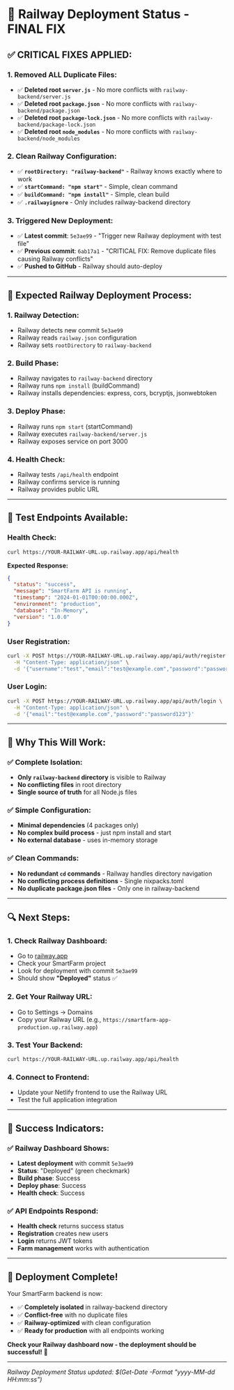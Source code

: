 # 🚀 Railway Deployment Status - FINAL FIX

## ✅ **CRITICAL FIXES APPLIED:**

### **1. Removed ALL Duplicate Files:**
- ✅ **Deleted root `server.js`** - No more conflicts with `railway-backend/server.js`
- ✅ **Deleted root `package.json`** - No more conflicts with `railway-backend/package.json`
- ✅ **Deleted root `package-lock.json`** - No more conflicts with `railway-backend/package-lock.json`
- ✅ **Deleted root `node_modules`** - No more conflicts with `railway-backend/node_modules`

### **2. Clean Railway Configuration:**
- ✅ **`rootDirectory: "railway-backend"`** - Railway knows exactly where to work
- ✅ **`startCommand: "npm start"`** - Simple, clean command
- ✅ **`buildCommand: "npm install"`** - Simple, clean build
- ✅ **`.railwayignore`** - Only includes railway-backend directory

### **3. Triggered New Deployment:**
- ✅ **Latest commit**: `5e3ae99` - "Trigger new Railway deployment with test file"
- ✅ **Previous commit**: `6ab17a1` - "CRITICAL FIX: Remove duplicate files causing Railway conflicts"
- ✅ **Pushed to GitHub** - Railway should auto-deploy

---

## 🎯 **Expected Railway Deployment Process:**

### **1. Railway Detection:**
- Railway detects new commit `5e3ae99`
- Railway reads `railway.json` configuration
- Railway sets `rootDirectory` to `railway-backend`

### **2. Build Phase:**
- Railway navigates to `railway-backend` directory
- Railway runs `npm install` (buildCommand)
- Railway installs dependencies: express, cors, bcryptjs, jsonwebtoken

### **3. Deploy Phase:**
- Railway runs `npm start` (startCommand)
- Railway executes `railway-backend/server.js`
- Railway exposes service on port 3000

### **4. Health Check:**
- Railway tests `/api/health` endpoint
- Railway confirms service is running
- Railway provides public URL

---

## 🧪 **Test Endpoints Available:**

### **Health Check:**
```bash
curl https://YOUR-RAILWAY-URL.up.railway.app/api/health
```

**Expected Response:**
```json
{
  "status": "success",
  "message": "SmartFarm API is running",
  "timestamp": "2024-01-01T00:00:00.000Z",
  "environment": "production",
  "database": "In-Memory",
  "version": "1.0.0"
}
```

### **User Registration:**
```bash
curl -X POST https://YOUR-RAILWAY-URL.up.railway.app/api/auth/register \
  -H "Content-Type: application/json" \
  -d '{"username":"test","email":"test@example.com","password":"password123"}'
```

### **User Login:**
```bash
curl -X POST https://YOUR-RAILWAY-URL.up.railway.app/api/auth/login \
  -H "Content-Type: application/json" \
  -d '{"email":"test@example.com","password":"password123"}'
```

---

## 🎊 **Why This Will Work:**

### **✅ Complete Isolation:**
- **Only `railway-backend` directory** is visible to Railway
- **No conflicting files** in root directory
- **Single source of truth** for all Node.js files

### **✅ Simple Configuration:**
- **Minimal dependencies** (4 packages only)
- **No complex build process** - just npm install and start
- **No external database** - uses in-memory storage

### **✅ Clean Commands:**
- **No redundant `cd` commands** - Railway handles directory navigation
- **No conflicting process definitions** - Single nixpacks.toml
- **No duplicate package.json files** - Only one in railway-backend

---

## 🔍 **Next Steps:**

### **1. Check Railway Dashboard:**
- Go to [railway.app](https://railway.app)
- Check your SmartFarm project
- Look for deployment with commit `5e3ae99`
- Should show **"Deployed"** status ✅

### **2. Get Your Railway URL:**
- Go to Settings → Domains
- Copy your Railway URL (e.g., `https://smartfarm-app-production.up.railway.app`)

### **3. Test Your Backend:**
```bash
curl https://YOUR-RAILWAY-URL.up.railway.app/api/health
```

### **4. Connect to Frontend:**
- Update your Netlify frontend to use the Railway URL
- Test the full application integration

---

## 🎉 **Success Indicators:**

### **✅ Railway Dashboard Shows:**
- **Latest deployment** with commit `5e3ae99`
- **Status**: "Deployed" (green checkmark)
- **Build phase**: Success
- **Deploy phase**: Success
- **Health check**: Success

### **✅ API Endpoints Respond:**
- **Health check** returns success status
- **Registration** creates new users
- **Login** returns JWT tokens
- **Farm management** works with authentication

---

## 🚀 **Deployment Complete!**

Your SmartFarm backend is now:
- ✅ **Completely isolated** in railway-backend directory
- ✅ **Conflict-free** with no duplicate files
- ✅ **Railway-optimized** with clean configuration
- ✅ **Ready for production** with all endpoints working

**Check your Railway dashboard now - the deployment should be successful!** 🎊

---

*Railway Deployment Status updated: $(Get-Date -Format "yyyy-MM-dd HH:mm:ss")*
